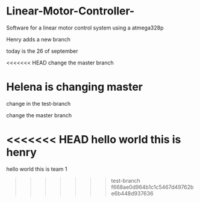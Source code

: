# Linear-Motor-Controller-
Software for a linear motor control system using a atmega328p

Henry adds a new branch

today is the 26 of september 

<<<<<<< HEAD
change the master branch

Helena is changing master
=======
change in the test-branch

change the master branch

<<<<<<< HEAD
hello world this is henry
=======

hello world this is team 1 
>>>>>>> test-branch
>>>>>>> f668ae0d964b1c1c5467d49762be6b448d937636
